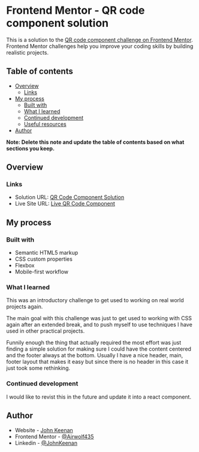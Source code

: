 # Frontend Mentor - QR code component solution

This is a solution to the [QR code component challenge on Frontend Mentor](https://www.frontendmentor.io/challenges/qr-code-component-iux_sIO_H). Frontend Mentor challenges help you improve your coding skills by building realistic projects. 

## Table of contents

- [Overview](#overview)
  - [Links](#links)
- [My process](#my-process)
  - [Built with](#built-with)
  - [What I learned](#what-i-learned)
  - [Continued development](#continued-development)
  - [Useful resources](#useful-resources)
- [Author](#author)

**Note: Delete this note and update the table of contents based on what sections you keep.**

## Overview

### Links

- Solution URL: [QR Code Component Solution](https://github.com/Airwolf435/QRComponent?tab=readme-ov-file)
- Live Site URL: [Live QR Code Component](frontendmentor.johnkeenan.ca/qr-component)

## My process

### Built with

- Semantic HTML5 markup
- CSS custom properties
- Flexbox
- Mobile-first workflow

### What I learned

This was an introductory challenge to get used to working on real world projects again.

The main goal with this challenge was just to get used to working with CSS again after an extended break, and to push myself to use techniques I have used in other practical projects.

Funnily enough the thing that actually required the most effort was just finding a simple solution for making sure I could have the content centered and the footer always at the bottom. Usually I have a nice header, main, footer layout that makes it easy but since there is no header in this case it just took some rethinking.


### Continued development

I would like to revist this in the future and update it into a react component.

## Author

- Website - [John Keenan](https://www.johnkeenan.ca)
- Frontend Mentor - [@Airwolf435](https://www.frontendmentor.io/profile/Airwolf435)
- Linkedin - [@JohnKeenan](https://www.linkedin.com/in/john-g-keenan/)